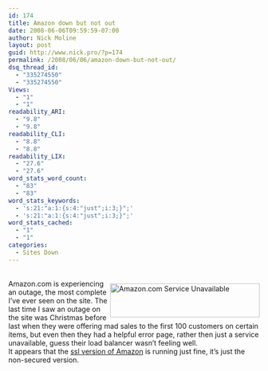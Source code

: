 ```yaml
---
id: 174
title: Amazon down but not out
date: 2008-06-06T09:59:59-07:00
author: Nick Moline
layout: post
guid: http://www.nick.pro/?p=174
permalink: /2008/06/06/amazon-down-but-not-out/
dsq_thread_id:
  - "335274550"
  - "335274550"
Views:
  - "1"
  - "1"
readability_ARI:
  - "9.8"
  - "9.8"
readability_CLI:
  - "8.8"
  - "8.8"
readability_LIX:
  - "27.6"
  - "27.6"
word_stats_word_count:
  - "83"
  - "83"
word_stats_keywords:
  - 's:21:"a:1:{s:4:"just";i:3;}";'
  - 's:21:"a:1:{s:4:"just";i:3;}";'
word_stats_cached:
  - "1"
  - "1"
categories:
  - Sites Down
---
```

[<img src="https://i0.wp.com/www.nick.pro/wp-content/uploads/2008/06/region-capture-6-300x68.png?resize=300%2C68&#038;ssl=1" alt="Amazon.com Service Unavailable" title="Amazon Outage" width="300" height="68" align="right" style="margin-top:25px;margin-bottom:5px;margin-left:5px" data-recalc-dims="1" />](https://i0.wp.com/www.nick.pro/wp-content/uploads/2008/06/region-capture-6.png?ssl=1)  
Amazon.com is experiencing an outage, the most complete I&#8217;ve ever seen on the site. The last time I saw an outage on the site was Christmas before last when they were offering mad sales to the first 100 customers on certain items, but even then they had a helpful error page, rather then just a service unavailable, guess their load balancer wasn&#8217;t feeling well.  
It appears that the [ssl version of Amazon](https://www.amazon.com/) is running just fine, it&#8217;s just the non-secured version.